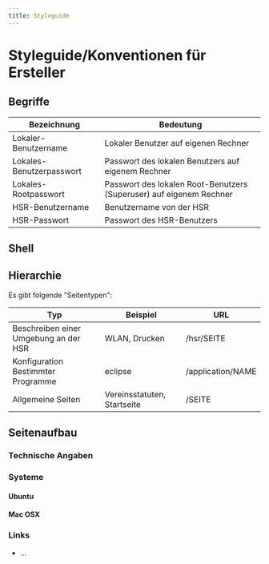 ```yaml
---
title: Styleguide
---
```


# Styleguide/Konventionen für Ersteller

## Begriffe

Bezeichnung	             | Bedeutung
-------------------------|-----------------------
Lokaler-Benutzername     | Lokaler Benutzer auf eigenen Rechner
Lokales-Benutzerpasswort | Passwort des lokalen Benutzers auf eigenem Rechner
Lokales-Rootpasswort	 | Passwort des lokalen Root-Benutzers (Superuser) auf eigenem Rechner
HSR-Benutzername	     | Benutzername von der HSR
HSR-Passwort	         | Passwort des HSR-Benutzers

## Shell

## Hierarchie
Es gibt folgende "Seitentypen":

 Typ  | Beispiel | URL 
-----------|-------- | ----------
Beschreiben einer Umgebung an der HSR | WLAN, Drucken | /hsr/SEITE
Konfiguration Bestimmter Programme | eclipse | /application/NAME
Allgemeine Seiten | Vereinsstatuten, Startseite | /SEITE

## Seitenaufbau

### Technische Angaben

### Systeme

#### Ubuntu

#### Mac OSX

### Links
* ...
